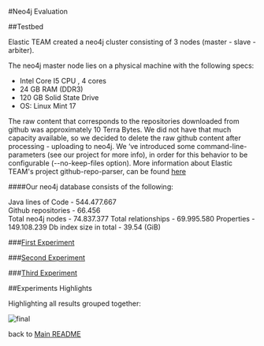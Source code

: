 #Neo4j Evaluation

##Testbed

Elastic TEAM created a neo4j cluster consisting of 3 nodes (master - slave - arbiter).

The neo4j master node lies on a physical machine with the following specs:
* Intel Core I5 CPU , 4 cores
* 24 GB RAM (DDR3)
* 120 GB Solid State Drive
* OS: Linux Mint 17


The raw content that corresponds to the repositories downloaded from github was approximately 10 Terra Bytes. We did not have that much capacity available, so we decided to delete the raw github content after processing - uploading to neo4j. We ‘ve introduced some command-line-parameters (see our  project for more info), in order for this behavior to be configurable (--no-keep-files option). More information about Elastic TEAM's project github-repo-parser, can be found [here](https://github.com/ElasticThree/Neo4j_vs_Titan.git)

####Our neo4j database consists of the following:

Java lines of Code - 544.477.667  
Github repositories - 66.456  
Total neo4j nodes - 74.837.377
Total relationships - 69.995.580
Properties - 149.108.239
Db index size in total - 39.54  (GiB) 



###[First Experiment](https://github.com/ElasticThree/Neo4j_vs_Titan/tree/master/Evaluation/first)

###[Second Experiment](https://github.com/ElasticThree/Neo4j_vs_Titan/tree/master/Evaluation/second)

###[Third Experiment](https://github.com/ElasticThree/Neo4j_vs_Titan/tree/master/Evaluation/third)

##Experiments Highlights

Highlighting all results grouped together:

![final](https://cloud.githubusercontent.com/assets/11991105/20261194/716df9f2-aa65-11e6-9110-6c9743332097.png)

back to [Main README](https://github.com/ElasticThree/Neo4j_vs_Titan)
